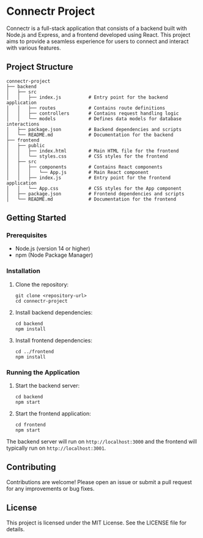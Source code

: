 # Connectr Project

Connectr is a full-stack application that consists of a backend built with Node.js and Express, and a frontend developed using React. This project aims to provide a seamless experience for users to connect and interact with various features.

## Project Structure

```
connectr-project
├── backend
│   ├── src
│   │   ├── index.js          # Entry point for the backend application
│   │   ├── routes            # Contains route definitions
│   │   ├── controllers       # Contains request handling logic
│   │   └── models            # Defines data models for database interactions
│   ├── package.json          # Backend dependencies and scripts
│   └── README.md             # Documentation for the backend
├── frontend
│   ├── public
│   │   ├── index.html        # Main HTML file for the frontend
│   │   └── styles.css        # CSS styles for the frontend
│   ├── src
│   │   ├── components        # Contains React components
│   │   │   └── App.js        # Main React component
│   │   ├── index.js          # Entry point for the frontend application
│   │   └── App.css           # CSS styles for the App component
│   ├── package.json          # Frontend dependencies and scripts
│   └── README.md             # Documentation for the frontend
```

## Getting Started

### Prerequisites

- Node.js (version 14 or higher)
- npm (Node Package Manager)

### Installation

1. Clone the repository:
   ```
   git clone <repository-url>
   cd connectr-project
   ```

2. Install backend dependencies:
   ```
   cd backend
   npm install
   ```

3. Install frontend dependencies:
   ```
   cd ../frontend
   npm install
   ```

### Running the Application

1. Start the backend server:
   ```
   cd backend
   npm start
   ```

2. Start the frontend application:
   ```
   cd frontend
   npm start
   ```

The backend server will run on `http://localhost:3000` and the frontend will typically run on `http://localhost:3001`.

## Contributing

Contributions are welcome! Please open an issue or submit a pull request for any improvements or bug fixes.

## License

This project is licensed under the MIT License. See the LICENSE file for details.